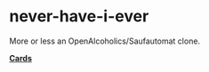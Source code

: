 # never-have-i-ever

More or less an OpenAlcoholics/Saufautomat clone.

[**Cards**](https://github.com/torbencarstens/never-have-i-ever-cards)
